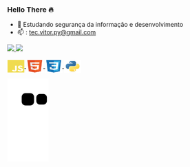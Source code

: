 ### Hello There 🔥

- 🔭 Estudando segurança da informação e desenvolvimento 
- 📫 : tec.vitor.py@gmail.com

<div>
  <a href="https://github.com/vitorpyaug/">
  <img height="180em" src="https://github-readme-stats.vercel.app/api?username=vitorpyaug&show_icons=true&theme=dark&include_all_commits=true&count_private=true"/>
  <img height="180em" src="https://github-readme-stats.vercel.app/api/top-langs/?username=vitorpyaug&layout=compact&langs_count=7&theme=dark"/>
</div>
<div style="display: inline_block"><br>
  <img align="center" alt="Rafa-Js" height="30" width="40" src="https://raw.githubusercontent.com/devicons/devicon/master/icons/javascript/javascript-plain.svg">
  <img align="center" alt="Rafa-HTML" height="30" width="40" src="https://raw.githubusercontent.com/devicons/devicon/master/icons/html5/html5-original.svg">
  <img align="center" alt="Rafa-CSS" height="30" width="40" src="https://raw.githubusercontent.com/devicons/devicon/master/icons/css3/css3-original.svg">
  <img align="center" alt="Rafa-Python" height="30" width="40" src="https://raw.githubusercontent.com/devicons/devicon/master/icons/python/python-original.svg">
</div>

<div>

  ![Snake animation](https://github.com/rafaballerini/rafaballerini/blob/output/github-contribution-grid-snake.svg)
  
</div>
